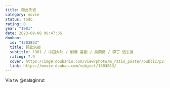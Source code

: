 ```yaml
---
title: 顾此失彼
category: movie
status: todo
rating: 0
year: "1981"
date: 2023-09-08 00:47:36
douban:
  id: "1303853"
  title: 顾此失彼
  subtitle: 1981 / 中国大陆 / 剧情 喜剧 / 吴荫循 / 李丁 迟志强
  rating: 7.9
  cover: https://img9.doubanio.com/view/photo/m_ratio_poster/public/p2706369616.jpg
  link: https://movie.douban.com/subject/1303853/
---
```


Via tw @nalaginrut
